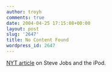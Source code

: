 ```yaml
---
author: troyh
comments: true
date: 2004-04-25 17:15:08+00:00
layout: post
slug: '2647'
title: No Content Found
wordpress_id: 2647
---
```


[NYT article](http://www.nytimes.com/2004/04/25/business/yourmoney/25jobs.html?ei=5062&en=142960964a42f2ef&ex=1083470400&adxnnl=1&partner=GOOGLE&adxnnlx=1082912547-2gZKrd9XqOvCXeirHLumVg) on Steve Jobs and the iPod.
